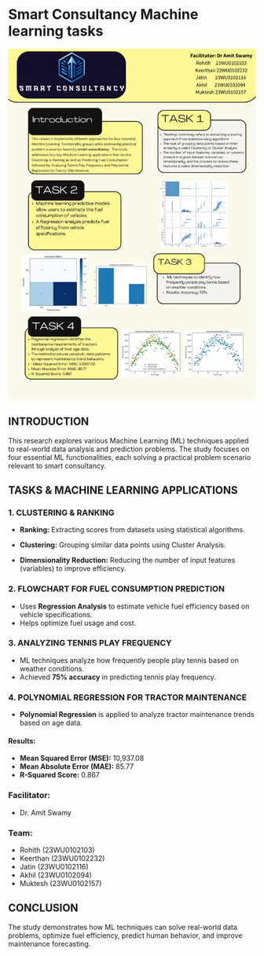 # **Smart Consultancy Machine learning tasks**
![poster.pdf](https://github.com/Rohith-Kaki/Machine-Learning/blob/main/SmartConsultancy_project/poseter.png)




## **INTRODUCTION**
This research explores various Machine Learning (ML) techniques applied to real-world data analysis and prediction problems. The study focuses on four essential ML functionalities, each solving a practical problem scenario relevant to smart consultancy.

## **TASKS & MACHINE LEARNING APPLICATIONS**

### **1. CLUSTERING & RANKING**
- **Ranking:** Extracting scores from datasets using statistical algorithms.

- **Clustering:** Grouping similar data points using Cluster Analysis.
- **Dimensionality Reduction:** Reducing the number of input features (variables) to improve efficiency.

### **2. FLOWCHART FOR FUEL CONSUMPTION PREDICTION**
- Uses **Regression Analysis** to estimate vehicle fuel efficiency based on vehicle specifications.
- Helps optimize fuel usage and cost.

### **3. ANALYZING TENNIS PLAY FREQUENCY**
- ML techniques analyze how frequently people play tennis based on weather conditions.
- Achieved **75% accuracy** in predicting tennis play frequency.

### **4. POLYNOMIAL REGRESSION FOR TRACTOR MAINTENANCE**
- **Polynomial Regression** is applied to analyze tractor maintenance trends based on age data.

#### **Results:**
- **Mean Squared Error (MSE):** 10,937.08
- **Mean Absolute Error (MAE):** 85.77
- **R-Squared Score:** 0.867

### **Facilitator:**
- Dr. Amit Swamy

### **Team:**
- Rohith (23WU0102103)
- Keerthan (23WU0102232)
- Jatin (23WU0102116)
- Akhil (23WU0102094)
- Muktesh (23WU0102157)

## **CONCLUSION**
The study demonstrates how ML techniques can solve real-world data problems, optimize fuel efficiency, predict human behavior, and improve maintenance forecasting.
